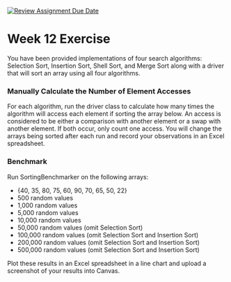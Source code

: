 [![Review Assignment Due Date](https://classroom.github.com/assets/deadline-readme-button-22041afd0340ce965d47ae6ef1cefeee28c7c493a6346c4f15d667ab976d596c.svg)](https://classroom.github.com/a/eloE4UKc)
# Week 12 Exercise
You have been provided implementations of four search algorithms: Selection Sort, Insertion Sort, Shell Sort, and Merge Sort along with a driver that will sort an array using all four algorithms.

### Manually Calculate the Number of Element Accesses
For each algorithm, run the driver class to calculate how many times the algorithm will access each element if sorting the array below. An access is considered to be either a comparison with another element or a swap with another element. If both occur, only count one access. You will change the arrays being sorted after each run and record your observations in an Excel spreadsheet.

### Benchmark
Run SortingBenchmarker on the following arrays:

<ul>
  <li>{40, 35, 80, 75, 60, 90, 70, 65, 50, 22}</li>
  <li>500 random values</li>
  <li>1,000 random values</li>
  <li>5,000 random values</li>
  <li>10,000 random values</li>
  <li>50,000 random values (omit Selection Sort)</li>
  <li>100,000 random values (omit Selection Sort and Insertion Sort)</li>
  <li>200,000 random values (omit Selection Sort and Insertion Sort)</li>
  <li>500,000 random values (omit Selection Sort and Insertion Sort)</li>
</ul>

Plot these results in an Excel spreadsheet in a line chart and upload a screenshot of your results into Canvas.
